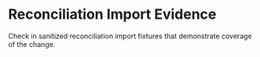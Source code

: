 # Reconciliation Import Evidence

Check in sanitized reconciliation import fixtures that demonstrate coverage of the change.

